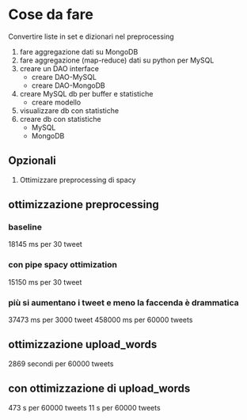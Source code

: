 # Cose da fare
Convertire liste in set e dizionari nel preprocessing
1. fare aggregazione dati su MongoDB
2. fare aggregazione (map-reduce) dati su python per MySQL
3. creare un DAO interface
   - creare DAO-MySQL 
   - creare DAO-MongoDB 
4. creare MySQL db per buffer e statistiche
   - creare modello
5. visualizzare db con statistiche
6. creare db con statistiche
   - MySQL
   - MongoDB
   
## Opzionali
1. Ottimizzare preprocessing di spacy

## ottimizzazione preprocessing
### baseline
18145 ms per 30 tweet
### con pipe spacy ottimization
15150 ms per 30 tweet
### più si aumentano i tweet e meno la faccenda è drammatica
 37473 ms per 3000 tweet
458000 ms per 60000 tweets

## ottimizzazione upload_words
2869 secondi per 60000 tweets

## con ottimizzazione di upload_words
473 s per 60000 tweets
11 s per 60000 tweets
